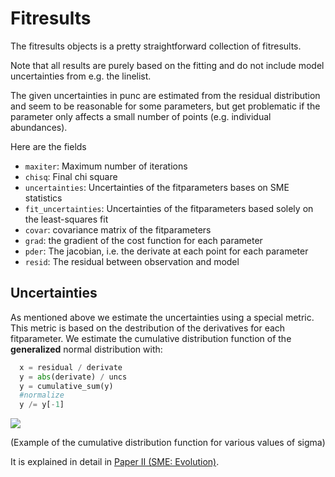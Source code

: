 # Fitresults

The fitresults objects is a pretty straightforward
collection of fitresults.

Note that all results are purely based on the fitting and
do not include model uncertainties from e.g. the linelist.

The given uncertainties in punc are estimated from the residual
distribution and seem to be reasonable for some parameters,
but get problematic if the parameter only affects a small number
of points (e.g. individual abundances).

Here are the fields

- `maxiter`: Maximum number of iterations
- `chisq`: Final chi square
- `uncertainties`: Uncertainties of the fitparameters bases on SME statistics
- `fit_uncertainties`: Uncertainties of the fitparameters based solely on the least-squares fit
- `covar`: covariance matrix of the fitparameters
- `grad`: the gradient of the cost function for each parameter
- `pder`: The jacobian, i.e. the derivate at each point for each parameter
- `resid`: The residual between observation and model

## Uncertainties

As mentioned above we estimate the uncertainties using a special metric.
This metric is based on the destribution of the derivatives for each fitparameter.
We estimate the cumulative distribution function of the **generalized** normal distribution with:

```py
  x = residual / derivate
  y = abs(derivate) / uncs
  y = cumulative_sum(y)
  #normalize
  y /= y[-1]
```
![](https://upload.wikimedia.org/wikipedia/commons/thumb/c/ca/Normal_Distribution_CDF.svg/500px-Normal_Distribution_CDF.svg.png)

(Example of the cumulative distribution function for various values of sigma)


It is explained in detail in [Paper II (SME: Evolution)](https://ui.adsabs.harvard.edu/abs/2017A%26A...597A..16P/abstract).
